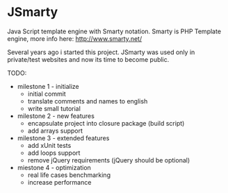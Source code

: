 JSmarty
=======

Java Script template engine with Smarty notation. 
Smarty is PHP Template engine, more info here: http://www.smarty.net/

Several years ago i started this project. JSmarty was used only in private/test websites and now its time to become public.

TODO:
- milestone 1 - initialize
	- initial commit
	- translate comments and names to english
	- write small tutorial
- milestone 2 - new features
	- encapsulate project into closure package (build script)
	- add arrays support
- milestone 3 - extended features
	- add xUnit tests
	- add loops support
	- remove jQuery requirements (jQuery should be optional)
- miestone 4 - optimization
	- real life cases benchmarking
	- increase performance
